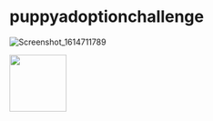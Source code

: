 # puppyadoptionchallenge

![Screenshot_1614711789](https://user-images.githubusercontent.com/51214344/110162405-5fa56100-7df7-11eb-8610-2ac2f7afe1b9.png)

<img src="https://user-images.githubusercontent.com/51214344/110162964-19043680-7df8-11eb-88f5-8e18c1c00bc6.png" width="100" height="100"/>
